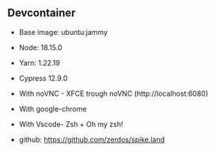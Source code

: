 ## Devcontainer

- Base image: ubuntu:jammy
- Node: 18.15.0
- Yarn: 1.22.19
- Cypress 12.9.0
- With noVNC - XFCE trough noVNC (http://localhost:6080)
- With google-chrome
- With Vscode- Zsh + Oh my zsh!

- github: https://github.com/zerdos/spike.land

